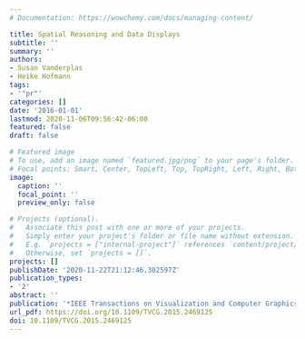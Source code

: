 ```yaml
---
# Documentation: https://wowchemy.com/docs/managing-content/

title: Spatial Reasoning and Data Displays
subtitle: ''
summary: ''
authors:
- Susan Vanderplas
- Heike Hofmann
tags:
- '"pr"'
categories: []
date: '2016-01-01'
lastmod: 2020-11-06T09:56:42-06:00
featured: false
draft: false

# Featured image
# To use, add an image named `featured.jpg/png` to your page's folder.
# Focal points: Smart, Center, TopLeft, Top, TopRight, Left, Right, BottomLeft, Bottom, BottomRight.
image:
  caption: ''
  focal_point: ''
  preview_only: false

# Projects (optional).
#   Associate this post with one or more of your projects.
#   Simply enter your project's folder or file name without extension.
#   E.g. `projects = ["internal-project"]` references `content/project/deep-learning/index.md`.
#   Otherwise, set `projects = []`.
projects: []
publishDate: '2020-11-22T21:12:46.302597Z'
publication_types:
- '2'
abstract: ''
publication: '*IEEE Transactions on Visualization and Computer Graphics*'
url_pdf: https://doi.org/10.1109/TVCG.2015.2469125
doi: 10.1109/TVCG.2015.2469125
---
```

